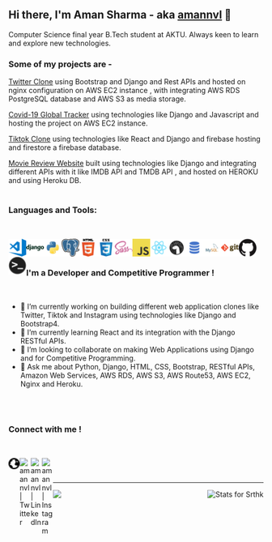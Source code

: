 ## Hi there, I'm Aman Sharma - aka [amannvl][website] 👋

Computer Science final year B.Tech student at AKTU.
Always keen to learn and explore new technologies.

### Some of my projects are -

[Twitter Clone](https://www.twitter.amannvl.me) using Bootstrap and Django and Rest APIs and hosted on nginx configuration on AWS EC2 instance , with integrating AWS RDS PostgreSQL database and AWS S3 as media storage.

[Covid-19 Global Tracker](https://www.covid.amannvl.me) using technologies like Django and Javascript and hosting the project on AWS EC2 instance.

[Tiktok Clone](http://tiktok.amannvl.me/) using technologies like React and Django and firebase hosting and firestore a firebase database.

[Movie Review Website](http://hashtagmovies.herokuapp.com/) built using technologies like Django and integrating different APIs with it like IMDB API and TMDB API , and hosted on HEROKU and using Heroku DB.
<br />
<br />

### Languages and Tools:

<br />

[<img align="left" alt="Visual Studio Code" width="35px" src="https://raw.githubusercontent.com/github/explore/80688e429a7d4ef2fca1e82350fe8e3517d3494d/topics/visual-studio-code/visual-studio-code.png" />][website]
[<img align="left" alt="Django" width="35px" src="https://raw.githubusercontent.com/github/explore/80688e429a7d4ef2fca1e82350fe8e3517d3494d/topics/django/django.png" />][website]
[<img align="left" alt="Python" width="35px" src="https://raw.githubusercontent.com/github/explore/80688e429a7d4ef2fca1e82350fe8e3517d3494d/topics/python/python.png" />][website]
[<img align="left" alt="postgresql" width="35px" src="https://raw.githubusercontent.com/github/explore/80688e429a7d4ef2fca1e82350fe8e3517d3494d/topics/postgresql/postgresql.png" />][website]
[<img align="left" alt="HTML5" width="35px" src="https://raw.githubusercontent.com/github/explore/80688e429a7d4ef2fca1e82350fe8e3517d3494d/topics/html/html.png" />][website]
[<img align="left" alt="CSS3" width="35px" src="https://raw.githubusercontent.com/github/explore/80688e429a7d4ef2fca1e82350fe8e3517d3494d/topics/css/css.png" />][website]
[<img align="left" alt="Sass" width="35px" src="https://raw.githubusercontent.com/github/explore/80688e429a7d4ef2fca1e82350fe8e3517d3494d/topics/sass/sass.png" />][website]
[<img align="left" alt="JavaScript" width="35px" src="https://raw.githubusercontent.com/github/explore/80688e429a7d4ef2fca1e82350fe8e3517d3494d/topics/javascript/javascript.png" />][website]
[<img align="left" alt="React" width="35px" src="https://raw.githubusercontent.com/github/explore/80688e429a7d4ef2fca1e82350fe8e3517d3494d/topics/react/react.png" />][website]
[<img align="left" alt="Deno" width="35px" src="https://raw.githubusercontent.com/github/explore/361e2821e2dea67711cde99c9c40ed357061cf27/topics/deno/deno.png" />][website]
[<img align="left" alt="SQL" width="35px" src="https://raw.githubusercontent.com/github/explore/80688e429a7d4ef2fca1e82350fe8e3517d3494d/topics/sql/sql.png" />][website]
[<img align="left" alt="MySQL" width="35px" src="https://raw.githubusercontent.com/github/explore/80688e429a7d4ef2fca1e82350fe8e3517d3494d/topics/mysql/mysql.png" />][website]
[<img align="left" alt="Git" width="35px" src="https://raw.githubusercontent.com/github/explore/80688e429a7d4ef2fca1e82350fe8e3517d3494d/topics/git/git.png" />][website]
[<img align="left" alt="GitHub" width="35px" src="https://raw.githubusercontent.com/github/explore/78df643247d429f6cc873026c0622819ad797942/topics/github/github.png" />][website]
[<img align="left" alt="HTML5" width="35px" src="https://raw.githubusercontent.com/github/explore/80688e429a7d4ef2fca1e82350fe8e3517d3494d/topics/terminal/terminal.png" />][website]

<br />
<br />

### I'm a Developer and Competitive Programmer !

<br />


- 🔭 I’m currently working on building different web application clones like Twitter, Tiktok and Instagram using technologies like Django and Bootstrap4.
- 🌱 I’m currently learning React and its integration with the Django RESTful APIs.
- 👯 I’m looking to collaborate on making Web Applications using Django and for Competitive Programming.
- 💬 Ask me about Python, Django, HTML, CSS, Bootstrap, RESTful APIs, Amazon Web Services, AWS RDS, AWS S3, AWS Route53, AWS EC2, Nginx and Heroku.
      
<br />
<br />

### Connect with me !

<br />

[<img align="left" alt="amannvl.me" width="22px" src="https://raw.githubusercontent.com/iconic/open-iconic/master/svg/globe.svg" />][website]
[<img align="left" alt="amannvl | Twitter" width="22px" src="https://cdn.jsdelivr.net/npm/simple-icons@v3/icons/twitter.svg" />][twitter]
[<img align="left" alt="amannvl | LinkedIn" width="22px" src="https://cdn.jsdelivr.net/npm/simple-icons@v3/icons/linkedin.svg" />][linkedin]
[<img align="left" alt="amannvl | Instagram" width="22px" src="https://cdn.jsdelivr.net/npm/simple-icons@v3/icons/instagram.svg" />][instagram]

<!-- <img align="left" alt="amannvl's Github Stats" src="https://github-readme-stats.vercel.app/api?username=amannvl&show_icons=true&hide_border=true" /> -->



<br />
<br />

<hr>
<img align="left" src="https://github-readme-stats.vercel.app/api?username=srthkpthk&title_color=fff&text_color=9f9f9f&bg_color=151515" />
<img align="right" src="https://github-readme-stats.vercel.app/api/top-langs/?username=iampawan&theme=dark" alt="Stats for Srthk"/>

<br />


[website]: https://www.amannvl.me
[twitter]: https://twitter.com/amannvl
[instagram]: https://instagram.com/hashtag_aman
[linkedin]: https://linkedin.com/in/amannvl
